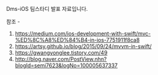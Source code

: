 Dms-iOS 팀스타디 발표 자료입니다.

참조 -
1. https://medium.com/ios-development-with-swift/mvc-%ED%8C%A8%ED%84%B4-in-ios-7751911f8ca8
2. https://artsy.github.io/blog/2015/09/24/mvvm-in-swift/
3. https://gwangyonglee.tistory.com/49
4. http://blog.naver.com/PostView.nhn?blogId=semi7623&logNo=100005637337
